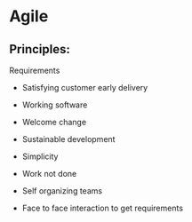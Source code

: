 # Agile


## Principles:
Requirements

* Satisfying customer early delivery

* Working software

* Welcome change

* Sustainable development

* Simplicity

* Work not done

* Self organizing teams

* Face to face interaction to get requirements
